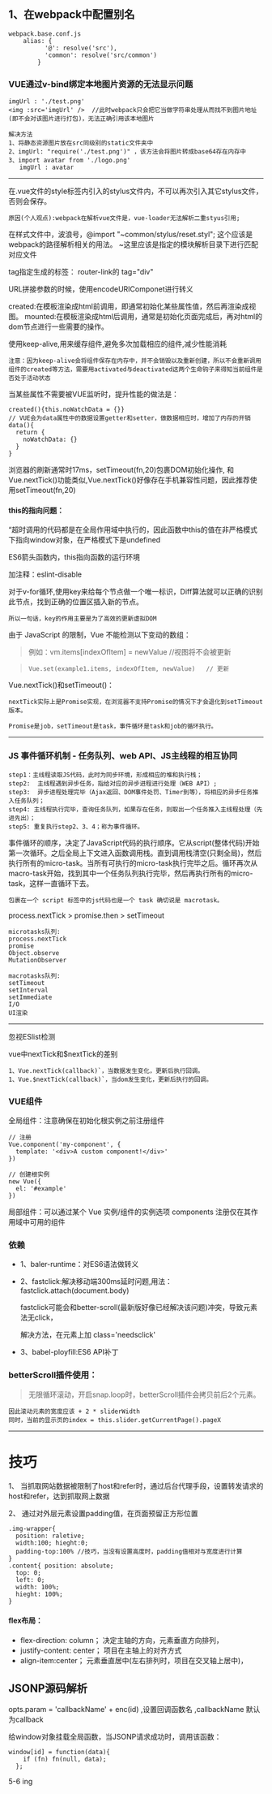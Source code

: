 ## 1、在webpack中配置别名
    webpack.base.conf.js
        alias: {
              '@': resolve('src'),
              'common': resolve('src/common')
            }

### VUE通过v-bind绑定本地图片资源的无法显示问题
    imgUrl : './test.png'
    <img :src='imgUrl' />  //此时webpack只会把它当做字符串处理从而找不到图片地址(即不会对该图片进行打包)，无法正确引用该本地图片

    解决方法
    1、将静态资源图片放在src同级别的static文件夹中
    2、imgUrl: "require('./test.png')" ，该方法会将图片转成base64存在内存中
    3、import avatar from './logo.png'
       imgUrl : avatar

*************
在.vue文件的style标签内引入的stylus文件内，不可以再次引入其它stylus文件，否则会保存。

    原因(个人观点):webpack在解析vue文件是，vue-loader无法解析二重styus引用;

在样式文件中，波浪号，@import "~common/stylus/reset.styl";
    这个应该是webpack的路径解析相关的用法。
    ~这里应该是指定的模块解析目录下进行匹配对应文件

  tag指定生成的标签： router-link的 tag="div"

URL拼接参数的时候，使用encodeURIComponet进行转义

created:在模板渲染成html前调用，即通常初始化某些属性值，然后再渲染成视图。
mounted:在模板渲染成html后调用，通常是初始化页面完成后，再对html的dom节点进行一些需要的操作。

使用keep-alive,用来缓存组件,避免多次加载相应的组件,减少性能消耗

    注意：因为keep-alive会将组件保存在内存中，并不会销毁以及重新创建，所以不会重新调用组件的created等方法，需要用activated与deactivated这两个生命钩子来得知当前组件是否处于活动状态

当某些属性不需要被VUE监听时，提升性能的做法是：

    created(){this.noWatchData = {}}
    // VUE会为data属性中的数据设置getter和setter，做数据相应时，增加了内存的开销
    data(){
      return {
        noWatchData: {}
      }
    }

浏览器的刷新通常时17ms，setTimeout(fn,20)包裹DOM初始化操作,
和Vue.nextTick()功能类似,Vue.nextTick()好像存在手机兼容性问题，因此推荐使用setTimeout(fn,20)

#### this的指向问题：
“超时调用的代码都是在全局作用域中执行的，因此函数中this的值在非严格模式下指向window对象，在严格模式下是undefined

ES6箭头函数内，this指向函数的运行环境


加注释：eslint-disable

对于v-for循环,使用key来给每个节点做一个唯一标识，Diff算法就可以正确的识别此节点，找到正确的位置区插入新的节点。

    所以一句话，key的作用主要是为了高效的更新虚拟DOM


由于 JavaScript 的限制，Vue 不能检测以下变动的数组：
>例如：vm.items[indexOfItem] = newValue  //视图将不会被更新

>     Vue.set(example1.items, indexOfItem, newValue)   // 更新


Vue.nextTick()和setTimeout()：

    nextTick实际上是Promise实现，在浏览器不支持Promise的情况下才会退化到setTimeout版本。

    Promise是job，setTimeout是task，事件循环是task和job的循环执行。
*************
### JS 事件循环机制 - 任务队列、web API、JS主线程的相互协同

    step1：主线程读取JS代码，此时为同步环境，形成相应的堆和执行栈；
    step2:  主线程遇到异步任务，指给对应的异步进程进行处理（WEB API）;
    step3:  异步进程处理完毕（Ajax返回、DOM事件处罚、Timer到等），将相应的异步任务推入任务队列；
    step4: 主线程执行完毕，查询任务队列，如果存在任务，则取出一个任务推入主线程处理（先进先出）；
    step5: 重复执行step2、3、4；称为事件循环。
事件循环的顺序，决定了JavaScript代码的执行顺序。它从script(整体代码)开始第一次循环。之后全局上下文进入函数调用栈。直到调用栈清空(只剩全局)，然后执行所有的micro-task。当所有可执行的micro-task执行完毕之后。循环再次从macro-task开始，找到其中一个任务队列执行完毕，然后再执行所有的micro-task，这样一直循环下去。

    包裹在一个 script 标签中的js代码也是一个 task 确切说是 macrotask。


process.nextTick > promise.then > setTimeout

    microtasks队列:
    process.nextTick
    promise
    Object.observe
    MutationObserver

    macrotasks队列:
    setTimeout
    setInterval
    setImmediate
    I/O
    UI渲染

*********************
忽视ESlist检测

vue中nextTick和$nextTick的差别

    1、Vue.nextTick(callback)`，当数据发生变化，更新后执行回调。
    1、Vue.$nextTick(callback)`，当dom发生变化，更新后执行的回调。

### VUE组件
  全局组件：注意确保在初始化根实例之前注册组件

    // 注册
    Vue.component('my-component', {
      template: '<div>A custom component!</div>'
    })

    // 创建根实例
    new Vue({
      el: '#example'
    })


  局部组件：可以通过某个 Vue 实例/组件的实例选项 components 注册仅在其作用域中可用的组件


### 依赖
* 1、baler-runtime：对ES6语法做转义
* 2、fastclick:解决移动端300ms延时问题,用法：fastclick.attach(document.body)

    fastclick可能会和better-scroll(最新版好像已经解决该问题)冲突，导致元素法无click，

     解决方法，在元素上加 class='needsclick'
* 3、babel-ployfill:ES6 API补丁

### betterScroll插件使用：

>无限循环滚动，开启snap.loop时，betterScroll插件会拷贝前后2个元素。

    因此滚动元素的宽度应该 + 2 * sliderWidth
    同时，当前的显示页的index = this.slider.getCurrentPage().pageX

***********
# 技巧
1、 当抓取网站数据被限制了host和refer时，通过后台代理手段，设置转发请求的host和refer，达到抓取网上数据

2、 通过对外层元素设置padding值，在页面预留正方形位置

    .img-wrapper{
      position: raletive;
      width:100; hieght:0;
      padding-top:100% //技巧，当没有设置高度时，padding值相对与宽度进行计算
    }
    .content{ position: absolute;
      top: 0;
      left: 0;
      width: 100%;
      hieght: 100%;
    }


#### flex布局：
* flex-direction: column； 决定主轴的方向，元素垂直方向排列，
* justify-content: center； 项目在主轴上的对齐方式
* align-item:center； 元素垂直居中(左右排列时，项目在交叉轴上居中)，

## JSONP源码解析

  opts.param = 'callbackName' + enc(id) ,设置回调函数名 ,callbackName 默认为callback

  给window对象挂载全局函数，当JSONP请求成功时，调用该函数：

    window[id] = function(data){
        if (fn) fn(null, data);
      };

5-6 ing

